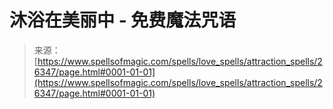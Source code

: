 <!--yml

category: 未分类

date: 2024-06-12 19:14:13

-->

# 沐浴在美丽中 - 免费魔法咒语

> 来源：[https://www.spellsofmagic.com/spells/love_spells/attraction_spells/26347/page.html#0001-01-01](https://www.spellsofmagic.com/spells/love_spells/attraction_spells/26347/page.html#0001-01-01)
